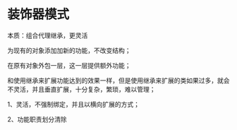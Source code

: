 # 装饰器模式

本质：组合代理继承，更灵活

为现有的对象添加加新的功能，不改变结构；

在原有对象外包一层，这一层提供额外功能；

和使用继承来扩展功能达到的效果一样，但是使用继承来扩展的类如果过多，就会不灵活，并且垂直扩展，十分复杂，繁琐，难以管理；

1、灵活，不强制绑定，并且以横向扩展的方式；

2、功能职责划分清除